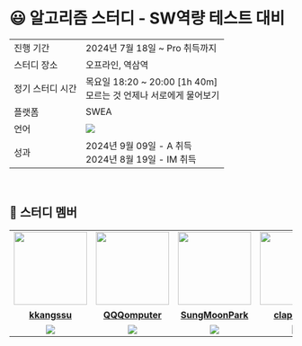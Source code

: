 <!--
# 2024 - Samsung Software Academy For Youth 
# Algorithm Study - For Pro Test
-->

# 😃 알고리즘 스터디 - SW역량 테스트 대비

<table>
  <tr>
    <td>진행 기간</td>
    <td>2024년 7월 18일 ~ Pro 취득까지</td>
  </tr>
  <tr>
    <td>스터디 장소</td>
    <td>오프라인, 역삼역</td>
  </tr>
  <tr>
    <td>정기 스터디 시간</td>
    <td>목요일 18:20 ~ 20:00 [1h 40m] <br> 모르는 것 언제나 서로에게 물어보기</td>
  </tr>
  <tr>
    <td>플랫폼</td>
    <td>SWEA</td>
  </tr>
  <tr>
    <td>언어</td>
    <td><img src="https://img.shields.io/badge/java-FF9E0F?style=for-the-badge&logo=OpenJDK&logoColor=white"></td>
  </tr>
  <tr>
    <td>성과</td>
    <td>2024년 9월 09일 - A 취득<br>2024년 8월 19일 - IM 취득</td>
  </tr>
</table>

<br/>

## 🤖 스터디 멤버
<!--강수진, 문종하, 박성문, 박수양, 정예영, 한재서-->
<table>
 <tr>
    <td align="center"><a href="https://github.com/kkangssu"><img src="https://avatars.githubusercontent.com/kkangssu" width="130px;" alt=""></a></td>
    <td align="center"><a href="https://github.com/QQQomputer"><img src="https://avatars.githubusercontent.com/QQQomputer" width="130px;" alt=""></a></td>
    <td align="center"><a href="https://github.com/SungMoonPark"><img src="https://avatars.githubusercontent.com/SungMoonPark" width="130px;" alt=""></a></td>
    <td align="center"><a href="https://github.com/clapsheep"><img src="https://avatars.githubusercontent.com/clapsheep" width="130px;" alt=""></a></td>
    <td align="center"><a href="https://github.com/EliteZer0"><img src="https://avatars.githubusercontent.com/EliteZer0" width="130px;" alt=""></a></td>
    <td align="center"><a href="https://github.com/한재서"><img src="https://avatars.githubusercontent.com/한재서" width="130px;" alt=""></a></td>
  </tr>
  <tr>
    <td align="center"><a href="https://github.com/kkangssu"><b>kkangssu</b></a></td>
    <td align="center"><a href="https://github.com/QQQomputer"><b>QQQomputer</b></a></td>
    <td align="center"><a href="https://github.com/SungMoonPark"><b>SungMoonPark</b></a></td>
    <td align="center"><a href="https://github.com/clapsheep"><b>clapsheep</b></a></td>
    <td align="center"><a href="https://github.com/EliteZer0"><b>EliteZer0</b></a></td>
    <td align="center"><a href="https://github.com/한재서"><b>한재서</b></a></td>
  </tr>
  <tr> 
    <td align="center"><img src="https://img.shields.io/badge/java-FF9E0F?style=for-the-badge&logo=OpenJDK&logoColor=white"></td>
    <td align="center"><img src="https://img.shields.io/badge/java-FF9E0F?style=for-the-badge&logo=OpenJDK&logoColor=white"></td>
    <td align="center"><img src="https://img.shields.io/badge/java-FF9E0F?style=for-the-badge&logo=OpenJDK&logoColor=white"></td>
    <td align="center"><img src="https://img.shields.io/badge/java-FF9E0F?style=for-the-badge&logo=OpenJDK&logoColor=white"></td>
    <td align="center"><img src="https://img.shields.io/badge/java-FF9E0F?style=for-the-badge&logo=OpenJDK&logoColor=white"></td>
    <td align="center"><img src="https://img.shields.io/badge/java-FF9E0F?style=for-the-badge&logo=OpenJDK&logoColor=white"></td>
  </tr> 
</table>